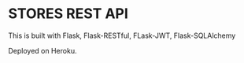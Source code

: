 # STORES REST API

This is built with Flask, Flask-RESTful, FLask-JWT, Flask-SQLAlchemy

Deployed on Heroku.